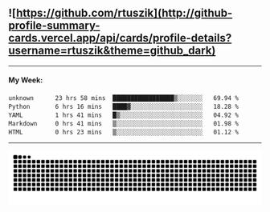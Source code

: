 ## ![https://github.com/rtuszik](http://github-profile-summary-cards.vercel.app/api/cards/profile-details?username=rtuszik&theme=github_dark)

---
#### My Week:

<!--START_SECTION:waka-->

```txt
unknown      23 hrs 58 mins  █████████████████▒░░░░░░░   69.94 %
Python       6 hrs 16 mins   ████▓░░░░░░░░░░░░░░░░░░░░   18.28 %
YAML         1 hrs 41 mins   █▒░░░░░░░░░░░░░░░░░░░░░░░   04.92 %
Markdown     0 hrs 41 mins   ▒░░░░░░░░░░░░░░░░░░░░░░░░   01.98 %
HTML         0 hrs 23 mins   ▒░░░░░░░░░░░░░░░░░░░░░░░░   01.12 %
```

<!--END_SECTION:waka-->

---

![](https://raw.githubusercontent.com/rtuszik/rtuszik/output/github-contribution-grid-snake-dark.svg)

